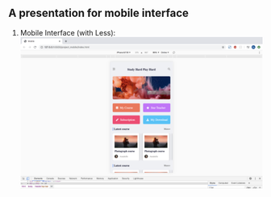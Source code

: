 
## A presentation for mobile interface
1. Mobile Interface (with Less): 
![image](https://github.com/SaoriKaku/HTML-CSS/blob/master/screenshot/mobile1.png)
